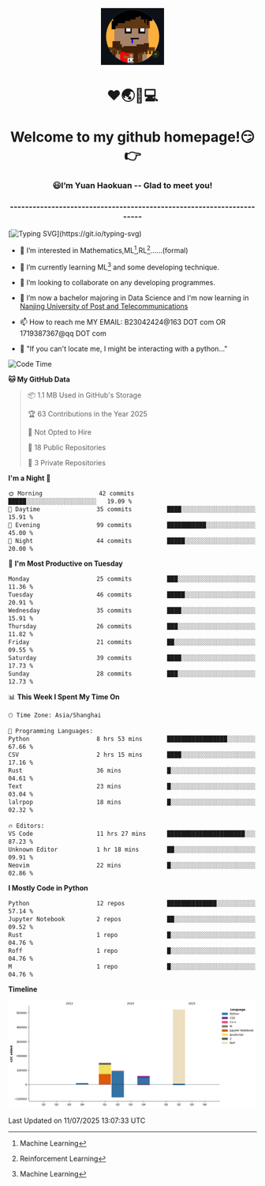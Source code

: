 <div align=center>
  <img width=128 src="image/figure.png">
</div>
<h1 align="center">❤🌏🚩💻</h1>
<h1 align="center">Welcome to my github homepage!😏👉</h1>
<h3 align="center" >😃I’m Yuan Haokuan -- Glad to meet you!</h3>
<h3 align="center" >----------------------------------------------------------------------</h3>

  [![Typing SVG](https://readme-typing-svg.herokuapp.com?font=Fira+Code&pause=1000&random=false&width=450&lines=Here's+my+personal+infomation:)](https://git.io/typing-svg)

- 👀 I’m interested in Mathematics,ML[^1],RL[^2]......(formal)
  
- 🌱 I’m currently learning ML[^1] and some developing technique.
  
- 💞️ I’m looking to collaborate on any developing programmes.
  
- 🍉 I’m now a bachelor majoring in Data Science and I'm now learning in [Nanjing University of Post and Telecommunications](https://www.njupt.edu.cn/main.psp)
  
- 📫 How to reach me MY EMAIL: B23042424@163 DOT com OR 1719387367@qq DOT com

- 🐍 "If you can't locate me, I might be interacting with a python..."

<!--START_SECTION:waka-->
![Code Time](http://img.shields.io/badge/Code%20Time-335%20hrs%2054%20mins-blue)

**🐱 My GitHub Data** 

> 📦 1.1 MB Used in GitHub's Storage 
 > 
> 🏆 63 Contributions in the Year 2025
 > 
> 🚫 Not Opted to Hire
 > 
> 📜 18 Public Repositories 
 > 
> 🔑 3 Private Repositories 
 > 
**I'm a Night 🦉** 

```text
🌞 Morning                42 commits          █████░░░░░░░░░░░░░░░░░░░░   19.09 % 
🌆 Daytime                35 commits          ████░░░░░░░░░░░░░░░░░░░░░   15.91 % 
🌃 Evening                99 commits          ███████████░░░░░░░░░░░░░░   45.00 % 
🌙 Night                  44 commits          █████░░░░░░░░░░░░░░░░░░░░   20.00 % 
```
📅 **I'm Most Productive on Tuesday** 

```text
Monday                   25 commits          ███░░░░░░░░░░░░░░░░░░░░░░   11.36 % 
Tuesday                  46 commits          █████░░░░░░░░░░░░░░░░░░░░   20.91 % 
Wednesday                35 commits          ████░░░░░░░░░░░░░░░░░░░░░   15.91 % 
Thursday                 26 commits          ███░░░░░░░░░░░░░░░░░░░░░░   11.82 % 
Friday                   21 commits          ██░░░░░░░░░░░░░░░░░░░░░░░   09.55 % 
Saturday                 39 commits          ████░░░░░░░░░░░░░░░░░░░░░   17.73 % 
Sunday                   28 commits          ███░░░░░░░░░░░░░░░░░░░░░░   12.73 % 
```


📊 **This Week I Spent My Time On** 

```text
🕑︎ Time Zone: Asia/Shanghai

💬 Programming Languages: 
Python                   8 hrs 53 mins       █████████████████░░░░░░░░   67.66 % 
CSV                      2 hrs 15 mins       ████░░░░░░░░░░░░░░░░░░░░░   17.16 % 
Rust                     36 mins             █░░░░░░░░░░░░░░░░░░░░░░░░   04.61 % 
Text                     23 mins             █░░░░░░░░░░░░░░░░░░░░░░░░   03.04 % 
lalrpop                  18 mins             █░░░░░░░░░░░░░░░░░░░░░░░░   02.32 % 

🔥 Editors: 
VS Code                  11 hrs 27 mins      ██████████████████████░░░   87.23 % 
Unknown Editor           1 hr 18 mins        ██░░░░░░░░░░░░░░░░░░░░░░░   09.91 % 
Neovim                   22 mins             █░░░░░░░░░░░░░░░░░░░░░░░░   02.86 % 
```

**I Mostly Code in Python** 

```text
Python                   12 repos            ██████████████░░░░░░░░░░░   57.14 % 
Jupyter Notebook         2 repos             ██░░░░░░░░░░░░░░░░░░░░░░░   09.52 % 
Rust                     1 repo              █░░░░░░░░░░░░░░░░░░░░░░░░   04.76 % 
Roff                     1 repo              █░░░░░░░░░░░░░░░░░░░░░░░░   04.76 % 
M                        1 repo              █░░░░░░░░░░░░░░░░░░░░░░░░   04.76 % 
```



**Timeline**

![Lines of Code chart](https://raw.githubusercontent.com/WilbertYuan/WilbertYuan/main/assets/bar_graph.png)


 Last Updated on 11/07/2025 13:07:33 UTC
<!--END_SECTION:waka-->

<!---
WilbertYuan/WilbertYuan is a ✨ special ✨ repository because its `README.md` (this file) appears on your GitHub profile.
You can click the Preview link to take a look at your changes.
--->
[^1]:Machine Learning
[^2]:Reinforcement Learning
